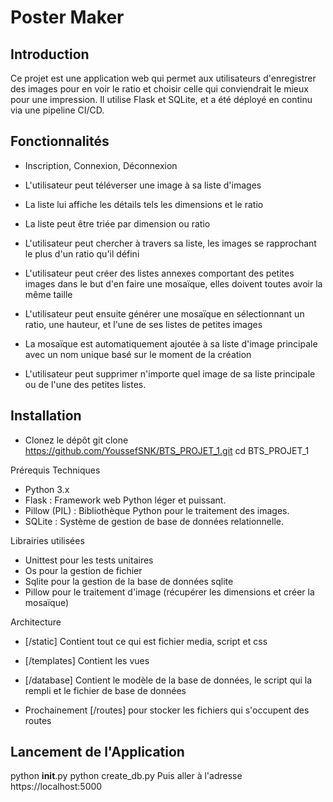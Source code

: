 # Poster Maker

## Introduction
Ce projet est une application web qui permet aux utilisateurs d'enregistrer des images pour en voir le ratio et choisir celle qui conviendrait le mieux pour une impression. Il utilise Flask et SQLite, et a été déployé en continu via une pipeline CI/CD.



## Fonctionnalités
- Inscription, Connexion, Déconnexion
- L'utilisateur peut téléverser une image à sa liste d'images
- La liste lui affiche les détails tels les dimensions et le ratio
- La liste peut être triée par dimension ou ratio
- L'utilisateur peut chercher à travers sa liste, les images se rapprochant le plus d'un ratio qu'il défini

- L'utilisateur peut créer des listes annexes comportant des petites images dans le but d'en faire une mosaïque, elles doivent toutes avoir la même taille
- L'utilisateur peut ensuite générer une mosaïque en sélectionnant un ratio, une hauteur, et l'une de ses listes de petites images
- La mosaïque est automatiquement ajoutée à sa liste d'image principale avec un nom unique basé sur le moment de la création 

- L'utilisateur peut supprimer n'importe quel image de sa liste principale ou de l'une des petites listes.


## Installation
- Clonez le dépôt
git clone https://github.com/YoussefSNK/BTS_PROJET_1.git
cd BTS_PROJET_1

Prérequis Techniques
- Python 3.x
- Flask : Framework web Python léger et puissant.
- Pillow (PIL) : Bibliothèque Python pour le traitement des images.
- SQLite : Système de gestion de base de données relationnelle.

Librairies utilisées
- Unittest pour les tests unitaires
- Os pour la gestion de fichier
- Sqlite pour la gestion de la base de données sqlite
- Pillow pour le traitement d'image (récupérer les dimensions et créer la mosaïque)

Architecture
- [/static] Contient tout ce qui est fichier media, script et css
- [/templates] Contient les vues
- [/database] Contient le modèle de la base de données, le script qui la rempli et le fichier de base de données

- Prochainement [/routes] pour stocker les fichiers qui s'occupent des routes


## Lancement de l'Application
python __init__.py
python create_db.py
Puis aller à l'adresse https://localhost:5000


